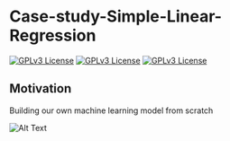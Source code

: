 # Case-study-Simple-Linear-Regression

[![GPLv3 License](https://img.shields.io/badge/Python-Pandas%201.4.3-yellow.svg)](https://opensource.org/licenses/)
[![GPLv3 License](https://img.shields.io/badge/Python-NumPy%201.19.2-green.svg)](https://opensource.org/licenses/)
[![GPLv3 License](https://img.shields.io/badge/Python-Scikit-learn%200.20-orange.svg)](https://opensource.org/licenses/)

## Motivation 
Building our own machine learning model from scratch

![Alt Text](https://media.giphy.com/media/xUA7b6oaRIgzmAKpUY/giphy.gif)

